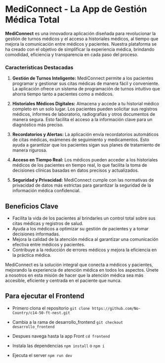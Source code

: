 # MediConnect - La App de Gestión Médica Total

**MediConnect** es una innovadora aplicación diseñada para revolucionar la gestión de turnos médicos y el acceso a historiales médicos, al tiempo que mejora la comunicación entre médicos y pacientes. Nuestra plataforma se ha creado con el objetivo de simplificar la experiencia médica, brindando comodidad, eficiencia y transparencia en cada paso del proceso.

### Características Destacadas

1. **Gestión de Turnos Inteligente:** MediConnect permite a los pacientes programar y gestionar sus citas médicas de manera fácil y conveniente. La aplicación ofrece un sistema de programación de turnos intuitivo que ahorra tiempo tanto a pacientes como a médicos.

2. **Historiales Médicos Digitales:** Almacena y accede a tu historial médico completo en un solo lugar. Los pacientes pueden solicitar sus registros médicos, informes de laboratorio, radiografías y otros documentos de manera segura. Esto facilita el acceso a la información clave para un diagnóstico más preciso.

3. **Recordatorios y Alertas:** La aplicación envía recordatorios automáticos de citas médicas, exámenes de seguimiento y medicamentos. Esto ayuda a garantizar que los pacientes sigan sus planes de tratamiento de manera rigurosa.

4. **Acceso en Tiempo Real:** Los médicos pueden acceder a los historiales médicos de los pacientes en tiempo real, lo que facilita la toma de decisiones clínicas basadas en datos precisos y actualizados.

5. **Seguridad y Privacidad:** MediConnect cumple con las normativas de privacidad de datos más estrictas para garantizar la seguridad de la información médica confidencial.

## Beneficios Clave

- Facilita la vida de los pacientes al brindarles un control total sobre sus citas médicas y registros de salud.
- Ayuda a los médicos a optimizar su gestión de pacientes y a tomar decisiones informadas.
- Mejora la calidad de la atención médica al garantizar una comunicación efectiva entre médicos y pacientes.
- Contribuye a la reducción de errores médicos y mejora la eficiencia en la práctica médica.

MediConnect es la solución integral que conecta a médicos y pacientes, mejorando la experiencia de atención médica en todos los aspectos. Únete a nosotros en esta misión de hacer que la atención médica sea más accesible, eficiente y centrada en el paciente que nunca.


## Para ejecutar el Frontend
- Primero clona el repositorio
`git clone https://github.com/No-Country/c14-50-ft-nest.git`

- Cambia a la rama de desarrollo_frontend
`git checkout desarrollo_frontend`

- Despues navega hasta la app Front
`cd frontend`

- Instala las dependencias
`npm install`
o
`npm i`

- Ejecuta el server
`npm run dev`
